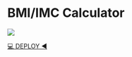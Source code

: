 # BMI/IMC Calculator

<img src="https://i.ibb.co/R4qsgvN/1660328205201.jpg">

[💻 DEPLOY ◀ ](https://calculadoraimc-pi.vercel.app/)
